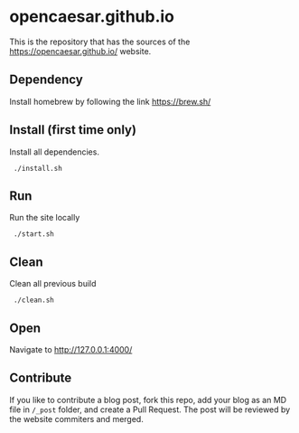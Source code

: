 # opencaesar.github.io

This is the repository that has the sources of the https://opencaesar.github.io/ website.

## Dependency

Install homebrew by following the link https://brew.sh/

## Install (first time only)

Install all dependencies.

     ./install.sh
     
## Run

Run the site locally

     ./start.sh

## Clean

Clean all previous build

     ./clean.sh
     
## Open

Navigate to http://127.0.0.1:4000/

## Contribute

If you like to contribute a blog post, fork this repo, add your blog as an MD file in `/_post` folder, and create a Pull Request. The post will be reviewed by the website commiters and merged.
